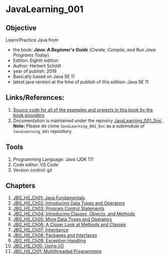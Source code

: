 # JavaLearning_001

## Objective

Learn/Practice Java from
- the book: ***Java: A Beginner's Guide*** (*Create, Compile, and Run Java Programs Today*)
- Edition: Eighth edition
- Author: Herbert Schildt
- year of publish: 2019
- Basically based on Java SE 11
- latest java version at the time of publish of this edition: Java SE 11

## Links/References:
1. [Source code for all of the examples and projects in this book by the book providers](www.oraclepressbooks.com)
2. Documentation is maintained under the reposiry [JavaLearning_001_Doc](https://github.com/Mallikarjuna00G/JavaLearning_001_Doc.git). **Note:** Please do clone `JavaLearning_001_Doc` as a submodule of `JavaLearning_001` repository.

## Tools
1. Programming Language: Java (JDK 17)
2. Code editor: VS Code
3. Version control: git

## Chapters
1. [JBG_HS_Ch01: Java Fundamentals](./JBG_HS_Ch01/)
2. [JBG_HS_Ch02: Introducing Data Types and Operators](./JBG_HS_Ch02/)
3. [JBG_HS_Ch03: Program Control Statements](./JBG_HS_Ch03/)
4. [JBG_HS_Ch04: Introducing Classes, Objects, and Methods](./JBG_HS_Ch04/)
5. [JBG_HS_Ch05: More Data Types and Operators](JBG_HS_Ch05)
6. [JBG_HS_Ch06: A Closer Look at Methods and Classes](JBG_HS_Ch06)
7. [JBG_HS_Ch07: Inheritance](JBG_HS_Ch07)
8. [JBG_HS_Ch08: Packages and Interfaces](JBG_HS_Ch08)
9. [JBG_HS_Ch09: Exception Handling](JBG_HS_Ch09)
10. [JBG_HS_Ch10: Using I/O](JBG_HS_Ch10)
11. [JBG_HS_Ch11: Multithreaded Programming](JBG_HS_Ch11/)